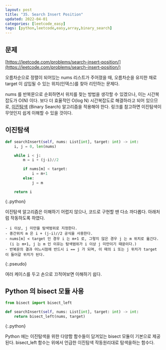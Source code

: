 ```yaml
---
layout: post
title: "35. Search Insert Position"
updated: 2022-04-01
categories: [leetcode_easy]
tags: [python,leetcode,easy,array,binary_search]
---
```


## 문제

[https://leetcode.com/problems/search-insert-position/](https://leetcode.com/problems/search-insert-position/)

오름차순으로 정렬이 되어있는 nums 리스트가 주어졌을 때, 오름차순을 유지한 채로 target 이 삽입될 수 있는 위치(인덱스)를 찾아 리턴하는 문제다.

nums 를 반복문으로 순회하면서 위치를 찾는 방법을 생각할 수 있겠으나, 이는 시간복잡도가 O(N) 이다. 보다 더 효율적인 O(log N) 시간복잡도로 해결하라고 되어 있으므로, [이진탐색](https://namu.wiki/w/%EC%9D%B4%EC%A7%84%20%ED%83%90%EC%83%89) (Binary Search) 알고리즘을 적용해야 한다. 링크를 참고하면 이진탐색이 무엇인지 쉽게 이해할 수 있을 것이다.

## 이진탐색

```python
def searchInsert(self, nums: List[int], target: int) -> int:
    i, j = 0, len(nums)

    while i < j:
        m = i + (j-i)//2

        if nums[m] < target:
            i = m+1
        else:
            j = m

    return i
```
{:.python}

이진탐색 알고리즘은 이해하기 어렵지 않으나, 코드로 구현할 땐 다소 까다롭다. 아래처럼 작동하도록 하였다.

```pseudo
- i 이상, j 미만을 탐색범위로 지정한다.
- 중간위치 m 은 i + (j-i)//2 공식을 사용한다.
- nums[m] < target 인 경우 i 는 m+1 로, 그렇지 않은 경우 j 는 m 위치로 옮긴다.
  (i 는 m+1, j 는 m 인 이유는 탐색범위가 i 이상 j 미만이기 때문이다.)
- 반복문의 결과 어느시점에 반드시 i == j 가 되며, 이 때의 i 또는 j 위치가 target 이 들어갈 위치가 된다.
```
{:.pseudo}

여러 케이스를 두고 손으로 끄적여보면 이해하기 쉽다.

## Python 의 bisect 모듈 사용

```python
from bisect import bisect_left

def searchInsert(self, nums: List[int], target: int) -> int:
    return bisect_left(nums, target)
```
{:.python}

Python 에는 이진탐색을 위한 다양함 함수들이 담겨있는 bisect 모듈이 기본으로 제공된다. bisect_left 함수는 위에서 언급한 이진탐색 작동원리대로 탐색을하는 함수다.
